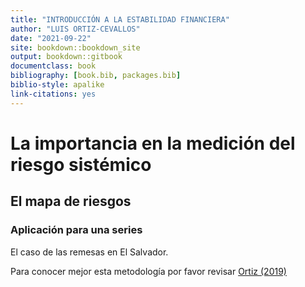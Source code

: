 ```yaml
--- 
title: "INTRODUCCIÓN A LA ESTABILIDAD FINANCIERA"
author: "LUIS ORTIZ-CEVALLOS"
date: "2021-09-22"
site: bookdown::bookdown_site
output: bookdown::gitbook
documentclass: book
bibliography: [book.bib, packages.bib]
biblio-style: apalike
link-citations: yes
---
```






#  La importancia en la medición del riesgo sistémico 


##  El mapa de riesgos

### Aplicación para una series

El caso de las remesas en El Salvador.

Para conocer mejor esta metodología por favor revisar 
[Ortiz (2019)](http://www.secmca.org/wp-content/uploads/2019/05/Nota-Econ%C3%B3mica-Regional-No.-102.pdf)

